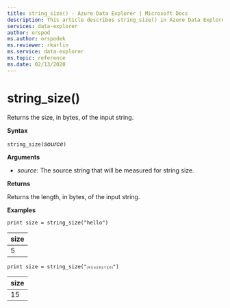 ```yaml
---
title: string_size() - Azure Data Explorer | Microsoft Docs
description: This article describes string_size() in Azure Data Explorer.
services: data-explorer
author: orspod
ms.author: orspodek
ms.reviewer: rkarlin
ms.service: data-explorer
ms.topic: reference
ms.date: 02/13/2020
---
```

# string_size()

Returns the size, in bytes, of the input string.

**Syntax**

`string_size(`*source*`)`

**Arguments**

* *source*: The source string that will be measured for string size.

**Returns**

Returns the length, in bytes, of the input string.

**Examples**

```kusto
print size = string_size("hello")
```

|size|
|---|
|5|

```kusto
print size = string_size("⒦⒰⒮⒯⒪")
```

|size|
|---|
|15|